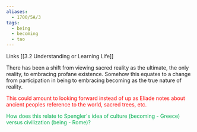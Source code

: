 ```yaml
---
aliases:
  - 1700/5A/3
tags:
  - being
  - becoming
  - tao
---
```

Links 
[[3.2 Understanding or Learning Life]]

There has been a shift from viewing sacred reality as the ultimate, the only reality, to embracing profane existence. Somehow this equates to a change from participation in being to embracing becoming as the true nature of reality. 

<font color="#ff0000">This could amount to looking forward instead of up as Eliade notes about ancient peoples reference to the world, sacred trees, etc.</font> 

<font color="#00b050">How does this relate to Spengler's idea of culture (becoming - Greece) versus civilization (being - Rome)?</font>